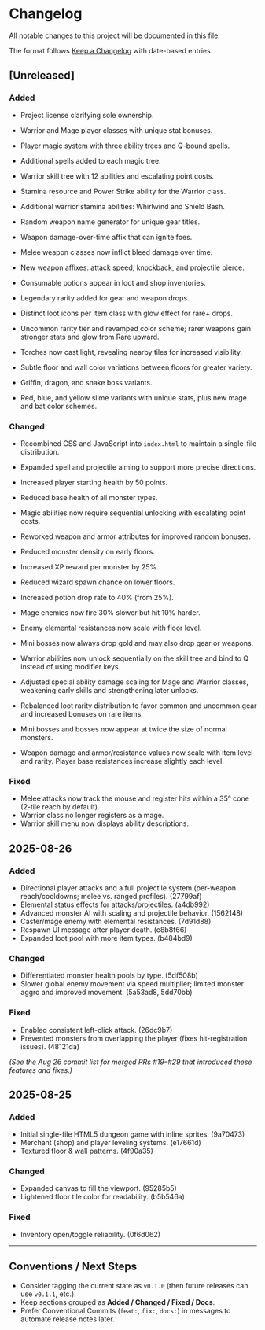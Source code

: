 # Changelog
All notable changes to this project will be documented in this file.

The format follows [Keep a Changelog](https://keepachangelog.com/en/1.1.0/) with date-based entries.

## [Unreleased]
### Added
- Project license clarifying sole ownership.
- Warrior and Mage player classes with unique stat bonuses.
- Player magic system with three ability trees and Q-bound spells.
- Additional spells added to each magic tree.
- Warrior skill tree with 12 abilities and escalating point costs.
- Stamina resource and Power Strike ability for the Warrior class.
- Additional warrior stamina abilities: Whirlwind and Shield Bash.
- Random weapon name generator for unique gear titles.
- Weapon damage-over-time affix that can ignite foes.
- Melee weapon classes now inflict bleed damage over time.
- New weapon affixes: attack speed, knockback, and projectile pierce.

- Consumable potions appear in loot and shop inventories.
- Legendary rarity added for gear and weapon drops.
- Distinct loot icons per item class with glow effect for rare+ drops.
- Uncommon rarity tier and revamped color scheme; rarer weapons gain stronger stats and glow from Rare upward.
- Torches now cast light, revealing nearby tiles for increased visibility.
- Subtle floor and wall color variations between floors for greater variety.
- Griffin, dragon, and snake boss variants.
- Red, blue, and yellow slime variants with unique stats, plus new mage and bat color schemes.

### Changed
- Recombined CSS and JavaScript into `index.html` to maintain a single-file distribution.
- Expanded spell and projectile aiming to support more precise directions.
- Increased player starting health by 50 points.
- Reduced base health of all monster types.
- Magic abilities now require sequential unlocking with escalating point costs.
- Reworked weapon and armor attributes for improved random bonuses.
- Reduced monster density on early floors.
- Increased XP reward per monster by 25%.
- Reduced wizard spawn chance on lower floors.
- Increased potion drop rate to 40% (from 25%).
- Mage enemies now fire 30% slower but hit 10% harder.
- Enemy elemental resistances now scale with floor level.
- Mini bosses now always drop gold and may also drop gear or weapons.
- Warrior abilities now unlock sequentially on the skill tree and bind to Q instead of using modifier keys.
- Adjusted special ability damage scaling for Mage and Warrior classes, weakening early skills and strengthening later unlocks.
- Rebalanced loot rarity distribution to favor common and uncommon gear and increased bonuses on rare items.
- Mini bosses and bosses now appear at twice the size of normal monsters.

- Weapon damage and armor/resistance values now scale with item level and rarity. Player base resistances increase slightly each level.

### Fixed
- Melee attacks now track the mouse and register hits within a 35° cone (2-tile reach by default).
- Warrior class no longer registers as a mage.
- Warrior skill menu now displays ability descriptions.

## 2025-08-26
### Added
- Directional player attacks and a full projectile system (per-weapon reach/cooldowns; melee vs. ranged profiles). (27799af)
- Elemental status effects for attacks/projectiles. (a4db992)
- Advanced monster AI with scaling and projectile behavior. (1562148)
- Caster/mage enemy with elemental resistances. (7d91d88)
- Respawn UI message after player death. (e8b8f66)
- Expanded loot pool with more item types. (b484bd9)

### Changed
- Differentiated monster health pools by type. (5df508b)
- Slower global enemy movement via speed multiplier; limited monster aggro and improved movement. (5a53ad8, 5dd70bb)

### Fixed
- Enabled consistent left-click attack. (26dc9b7)
- Prevented monsters from overlapping the player (fixes hit-registration issues). (48121da)

*(See the Aug 26 commit list for merged PRs #19–#29 that introduced these features and fixes.)*

## 2025-08-25
### Added
- Initial single-file HTML5 dungeon game with inline sprites. (9a70473)
- Merchant (shop) and player leveling systems. (e17661d)
- Textured floor & wall patterns. (4f90a35)

### Changed
- Expanded canvas to fill the viewport. (95285b5)
- Lightened floor tile color for readability. (b5b546a)

### Fixed
- Inventory open/toggle reliability. (0f6d062)

---
## Conventions / Next Steps
- Consider tagging the current state as `v0.1.0` (then future releases can use `v0.1.1`, etc.).
- Keep sections grouped as **Added / Changed / Fixed / Docs**.
- Prefer Conventional Commits (`feat:`, `fix:`, `docs:`) in messages to automate release notes later.
